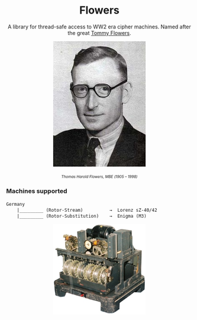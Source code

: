 <h1 align="center">Flowers</h1>
<p align="center">
</p>
<p align="center">A library for thread-safe access to WW2 era cipher machines. Named after the great 
<a href="https://en.wikipedia.org/wiki/Tommy_Flowers" target="_blank">Tommy Flowers</a>.
</p>
<p align="center">
  <img width="250" src="data/tommy-flowers.jpeg">
  <p align="center"><i style="font-size:x-small;">Thomas Harold Flowers, MBE (1905 – 1998)</i></p>
</p>

### Machines supported
```
Germany
    |_________ (Rotor-Stream)          →  Lorenz sZ-40/42      
    |_________ (Rotor-Substitution)    →  Enigma (M3)      

```
<p align="center">
  <img width="250" src="data/lorenz.jpg">
</p>

